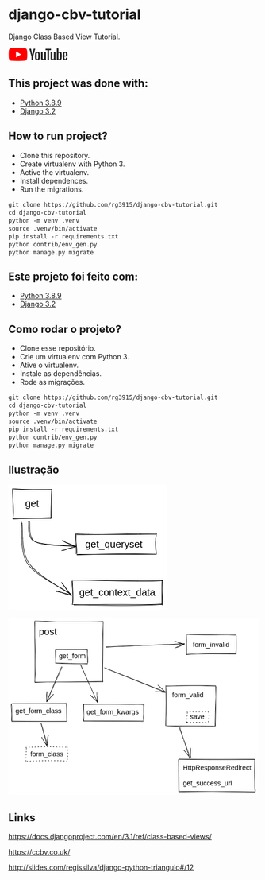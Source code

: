 # django-cbv-tutorial

Django Class Based View Tutorial.

<a href="https://youtu.be/C7Ecugxa7ic">
    <img src="img/youtube.png">
</a>



## This project was done with:

* [Python 3.8.9](https://www.python.org/)
* [Django 3.2](https://www.djangoproject.com/)

## How to run project?

* Clone this repository.
* Create virtualenv with Python 3.
* Active the virtualenv.
* Install dependences.
* Run the migrations.

```
git clone https://github.com/rg3915/django-cbv-tutorial.git
cd django-cbv-tutorial
python -m venv .venv
source .venv/bin/activate
pip install -r requirements.txt
python contrib/env_gen.py
python manage.py migrate
```


## Este projeto foi feito com:

* [Python 3.8.9](https://www.python.org/)
* [Django 3.2](https://www.djangoproject.com/)

## Como rodar o projeto?

* Clone esse repositório.
* Crie um virtualenv com Python 3.
* Ative o virtualenv.
* Instale as dependências.
* Rode as migrações.

```
git clone https://github.com/rg3915/django-cbv-tutorial.git
cd django-cbv-tutorial
python -m venv .venv
source .venv/bin/activate
pip install -r requirements.txt
python contrib/env_gen.py
python manage.py migrate
```

## Ilustração

![img/get.png](img/get.png)

![img/post.png](img/post.png)


## Links

https://docs.djangoproject.com/en/3.1/ref/class-based-views/

https://ccbv.co.uk/

http://slides.com/regissilva/django-python-triangulo#/12
